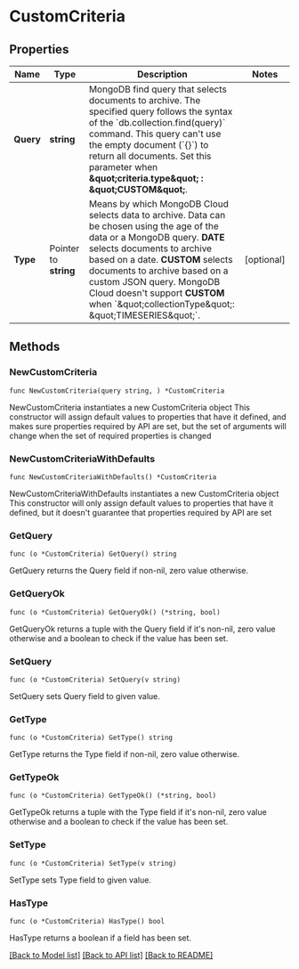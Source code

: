 # CustomCriteria

## Properties

Name | Type | Description | Notes
------------ | ------------- | ------------- | -------------
**Query** | **string** | MongoDB find query that selects documents to archive. The specified query follows the syntax of the &#x60;db.collection.find(query)&#x60; command. This query can&#39;t use the empty document (&#x60;{}&#x60;) to return all documents. Set this parameter when **\&quot;criteria.type\&quot; : \&quot;CUSTOM\&quot;**. | 
**Type** | Pointer to **string** | Means by which MongoDB Cloud selects data to archive. Data can be chosen using the age of the data or a MongoDB query. **DATE** selects documents to archive based on a date. **CUSTOM** selects documents to archive based on a custom JSON query. MongoDB Cloud doesn&#39;t support **CUSTOM** when &#x60;\&quot;collectionType\&quot;: \&quot;TIMESERIES\&quot;&#x60;. | [optional] 

## Methods

### NewCustomCriteria

`func NewCustomCriteria(query string, ) *CustomCriteria`

NewCustomCriteria instantiates a new CustomCriteria object
This constructor will assign default values to properties that have it defined,
and makes sure properties required by API are set, but the set of arguments
will change when the set of required properties is changed

### NewCustomCriteriaWithDefaults

`func NewCustomCriteriaWithDefaults() *CustomCriteria`

NewCustomCriteriaWithDefaults instantiates a new CustomCriteria object
This constructor will only assign default values to properties that have it defined,
but it doesn't guarantee that properties required by API are set

### GetQuery

`func (o *CustomCriteria) GetQuery() string`

GetQuery returns the Query field if non-nil, zero value otherwise.

### GetQueryOk

`func (o *CustomCriteria) GetQueryOk() (*string, bool)`

GetQueryOk returns a tuple with the Query field if it's non-nil, zero value otherwise
and a boolean to check if the value has been set.

### SetQuery

`func (o *CustomCriteria) SetQuery(v string)`

SetQuery sets Query field to given value.


### GetType

`func (o *CustomCriteria) GetType() string`

GetType returns the Type field if non-nil, zero value otherwise.

### GetTypeOk

`func (o *CustomCriteria) GetTypeOk() (*string, bool)`

GetTypeOk returns a tuple with the Type field if it's non-nil, zero value otherwise
and a boolean to check if the value has been set.

### SetType

`func (o *CustomCriteria) SetType(v string)`

SetType sets Type field to given value.

### HasType

`func (o *CustomCriteria) HasType() bool`

HasType returns a boolean if a field has been set.


[[Back to Model list]](../README.md#documentation-for-models) [[Back to API list]](../README.md#documentation-for-api-endpoints) [[Back to README]](../README.md)


